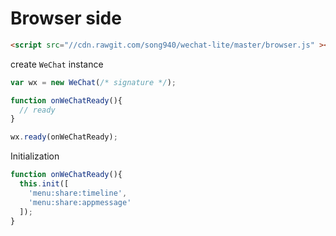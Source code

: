 Browser side
============

```html
<script src="//cdn.rawgit.com/song940/wechat-lite/master/browser.js" ></script>
```

create `WeChat` instance

```javascript
var wx = new WeChat(/* signature */);

function onWeChatReady(){
  // ready
}

wx.ready(onWeChatReady);
```

Initialization

```javascript
function onWeChatReady(){
  this.init([
    'menu:share:timeline',
    'menu:share:appmessage'
  ]);
}
```
